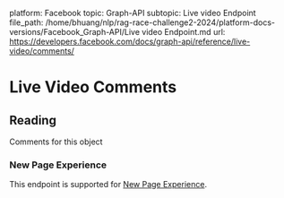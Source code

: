 platform: Facebook
topic: Graph-API
subtopic: Live video Endpoint
file_path: /home/bhuang/nlp/rag-race-challenge2-2024/platform-docs-versions/Facebook_Graph-API/Live video Endpoint.md
url: https://developers.facebook.com/docs/graph-api/reference/live-video/comments/

# Live Video Comments

## Reading

Comments for this object

### New Page Experience

This endpoint is supported for [New Page Experience](https://developers.facebook.com/docs/pages/new-pages-experience/).